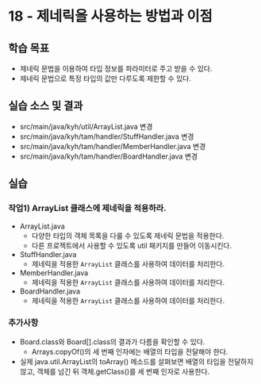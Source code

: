# 18 - 제네릭을 사용하는 방법과 이점

## 학습 목표

- 제네릭 문법을 이용하여 타입 정보를 파라미터로 주고 받을 수 있다.
- 제네릭 문법으로 특정 타입의 값만 다루도록 제한할 수 있다.

## 실습 소스 및 결과

- src/main/java/kyh/util/ArrayList.java 변경
- src/main/java/kyh/tam/handler/StuffHandler.java 변경
- src/main/java/kyh/tam/handler/MemberHandler.java 변경
- src/main/java/kyh/tam/handler/BoardHandler.java 변경

## 실습

### 작업1) ArrayList 클래스에 제네릭을 적용하라.

- ArrayList.java
    - 다양한 타입의 객체 목록을 다룰 수 있도록 제네릭 문법을 적용한다.
    - 다른 프로젝트에서 사용할 수 있도록 util 패키지를 만들어 이동시킨다.
- StuffHandler.java
    - 제네릭을 적용한 `ArrayList` 클래스를 사용하여 데이터를 처리한다.
- MemberHandler.java
    - 제네릭을 적용한 `ArrayList` 클래스를 사용하여 데이터를 처리한다.
- BoardHandler.java
    - 제네릭을 적용한 `ArrayList` 클래스를 사용하여 데이터를 처리한다.

### 추가사항
- Board.class와 Board[].class의 결과가 다름을 확인할 수 있다.
  - Arrays.copyOf()의 세 번째 인자에는 배열의 타입을 전달해야 한다.
- 실제 java.util.ArrayList의 toArray() 메소드를 살펴보면 배열의 타입을 전달하지 않고, 객체를 넘긴 뒤 객체.getClass()를 세 번째 인자로 사용한다.